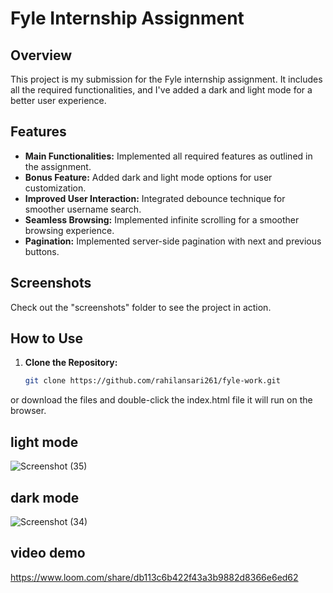# Fyle Internship Assignment

## Overview

This project is my submission for the Fyle internship assignment. It includes all the required functionalities, and I've added a dark and light mode for a better user experience.

## Features

- **Main Functionalities:** Implemented all required features as outlined in the assignment.
- **Bonus Feature:** Added dark and light mode options for user customization.
- **Improved User Interaction:** Integrated debounce technique for smoother username search.
- **Seamless Browsing:** Implemented infinite scrolling for a smoother browsing experience.
- **Pagination:** Implemented server-side pagination with next and previous buttons.

## Screenshots

Check out the "screenshots" folder to see the project in action.

## How to Use

1. **Clone the Repository:**
   ```bash
   git clone https://github.com/rahilansari261/fyle-work.git

or download the files and double-click the index.html file it will run on the browser.
   

## light mode 

![Screenshot (35)](https://github.com/rahilansari261/fyle-work/assets/12849916/5858fb71-59cc-472c-81b6-d4c215b1c652)

## dark mode 

![Screenshot (34)](https://github.com/rahilansari261/fyle-work/assets/12849916/88d3eb47-ba04-4623-bcd4-20ce1f8dc379)

## video demo 
https://www.loom.com/share/db113c6b422f43a3b9882d8366e6ed62
